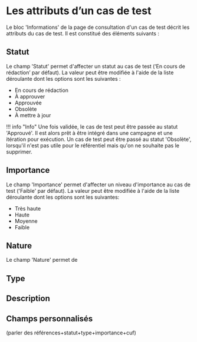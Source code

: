 
# Les attributs d’un cas de test
Le bloc 'Informations' de la page de consultation d'un cas de test décrit les attributs du cas de test. Il est constitué des éléments suivants :

## Statut
Le champ 'Statut' permet d'affecter un statut au cas de test (‘En cours de rédaction’ par défaut). La valeur peut être modifiée à l'aide de la liste déroulante dont les options sont les suivantes :


 - En cours de rédaction
 - À approuver
 - Approuvée
 - Obsolète
 - À mettre à jour

!!! info "Info"
	Une fois validée, le cas de test peut être passée au statut 'Approuvé'. Il est alors prêt à être intégré dans une campagne et une itération pour exécution. 
Un cas de test peut être passé au statut 'Obsolète', lorsqu'il n'est pas utile pour le référentiel mais qu'on ne souhaite pas le supprimer.

## Importance
Le champ 'Importance' permet d'affecter un niveau d'importance au cas de test ('Faible' par défaut). La valeur peut être modifiée à l'aide de la liste déroulante dont les options sont les suivantes:

- Très haute
- Haute
- Moyenne
- Faible 

## Nature
Le champ 'Nature' permet de 

## Type

## Description

## Champs personnalisés



(parler des références+statut+type+importance+cuf)
<!--stackedit_data:
eyJoaXN0b3J5IjpbLTMzNzAzNDg3MiwtOTA5MzQ5MjgxLDM3Mj
AyNTY0MCwtNTIzODkzMDY5LDEzNzA3OTMxMiwtODA1NjczNDM3
XX0=
-->